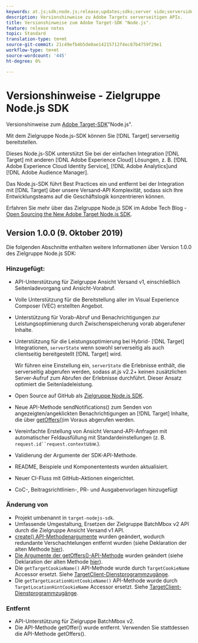 ```yaml
---
keywords: at.js;sdk;node.js;release;updates;sdks;server side;serverside;server-side;nodejs
description: Versionshinweise zu Adobe Targets serverseitigen APIs.
title: Versionshinweise zum Adobe Target-SDK "Node.js".
feature: release notes
topic: Standard
translation-type: tm+mt
source-git-commit: 21c49efb4b5de0ae14215712f4ec87b4759f29e1
workflow-type: tm+mt
source-wordcount: '445'
ht-degree: 0%

---
```



# Versionshinweise - Zielgruppe Node.js SDK

Versionshinweise zum [Adobe Target-SDK](https://github.com/adobe/target-nodejs-sdk)&quot;Node.js&quot;.

Mit dem Zielgruppe Node.js-SDK können Sie [!DNL Target] serverseitig bereitstellen.

Dieses Node.js-SDK unterstützt Sie bei der einfachen Integration [!DNL Target] mit anderen [!DNL Adobe Experience Cloud] Lösungen, z. B. [!DNL Adobe Experience Cloud Identity Service], [!DNL Adobe Analytics]und [!DNL Adobe Audience Manager].

Das Node.js-SDK führt Best Practices ein und entfernt bei der Integration mit [!DNL Target] über unsere Versand-API Komplexität, sodass sich Ihre Entwicklungsteams auf die Geschäftslogik konzentrieren können.

Erfahren Sie mehr über das Zielgruppe Node.js SDK im Adobe Tech Blog - [Open Sourcing the New Adobe Target Node.js SDK](https://medium.com/adobetech/open-sourcing-the-new-adobe-target-node-js-sdk-b6feafd828bc).

## Version 1.0.0 (9. Oktober 2019)

Die folgenden Abschnitte enthalten weitere Informationen über Version 1.0.0 des Zielgruppe Node.js SDK:

### Hinzugefügt:

* API-Unterstützung für Zielgruppe Ansicht Versand v1, einschließlich Seitenladevorgang und Ansicht-Vorabruf.
* Volle Unterstützung für die Bereitstellung aller im Visual Experience Composer (VEC) erstellten Angebot.
* Unterstützung für Vorab-Abruf und Benachrichtigungen zur Leistungsoptimierung durch Zwischenspeicherung vorab abgerufener Inhalte.
* Unterstützung für die Leistungsoptimierung bei Hybrid- [!DNL Target] Integrationen, `serverState` wenn sowohl serverseitig als auch clientseitig bereitgestellt [!DNL Target] wird.

   Wir führen eine Einstellung ein, `serverState` die Erlebnisse enthält, die serverseitig abgerufen werden, sodass at.js v2.2+ keinen zusätzlichen Server-Aufruf zum Abrufen der Erlebnisse durchführt. Dieser Ansatz optimiert die Seitenladeleistung.

* Open Source auf GitHub als [Zielgruppe Node.js SDK](https://github.com/adobe/target-nodejs-sdk).
* Neue API-Methode [](https://github.com/adobe/target-nodejs-sdk/blob/master/README.md#targetclientsendnotifications) sendNotifications() zum Senden von angezeigten/angeklickten Benachrichtigungen an [!DNL Target] Inhalte, die über [getOffers()](https://github.com/adobe/target-nodejs-sdk/blob/master/README.md#targetclientsendnotifications)im Voraus abgerufen werden.
* Vereinfachte Erstellung von Ansicht Versand-API-Anfragen mit automatischer Feldausfüllung mit Standardeinstellungen (z. B. `request.id``request.context`usw.).
* Validierung der Argumente der SDK-API-Methode.
* README, Beispiele und Komponententests wurden aktualisiert.
* Neuer CI-Fluss mit GitHub-Aktionen eingerichtet.
* CoC-, Beitragsrichtlinien-, PR- und Ausgabenvorlagen hinzugefügt

### Änderung von

* Projekt umbenannt in `target-nodejs-sdk`.
* Umfassende Umgestaltung, Ersetzen der Zielgruppe BatchMbox v2 API durch die Zielgruppe Ansicht Versand v1 API.
* [create() API-Methodenargumente](https://github.com/adobe/target-nodejs-sdk/blob/master/README.md#targetclientcreate) wurden geändert, wodurch redundante Verschachtelungen entfernt wurden (siehe Deklaration der alten Methode [hier](https://www.npmjs.com/package/@adobe/target-node-client#targetnodeclientcreate)).
* [Die Argumente der getOffers()-API-Methode](https://github.com/adobe/target-nodejs-sdk/blob/master/README.md#targetclientgetoffers) wurden geändert (siehe Deklaration der alten Methode [hier](https://www.npmjs.com/package/@adobe/target-node-client#targetnodeclientgetoffers)).
* Die `getTargetCookieName()` API-Methode wurde durch `TargetCookieName` Accessor ersetzt. Siehe [TargetClient-Dienstprogrammzugänge](https://github.com/adobe/target-nodejs-sdk/blob/master/README.md#targetclient-utility-accessors).
* Die `getTargetLocationHintCookieName()` API-Methode wurde durch `TargetLocationHintCookieName` Accessor ersetzt.  Siehe [TargetClient-Dienstprogrammzugänge](https://github.com/adobe/target-nodejs-sdk/blob/master/README.md#targetclient-utility-accessors).

### Entfernt

* API-Unterstützung für Zielgruppe BatchMbox v2.
* Die API-Methode [](https://www.npmjs.com/package/@adobe/target-node-client#targetnodeclientgetoffer) getOffer() wurde entfernt. Verwenden Sie stattdessen die API-Methode [](https://github.com/adobe/target-nodejs-sdk/blob/master/README.md#targetclientgetoffers) getOffers().

